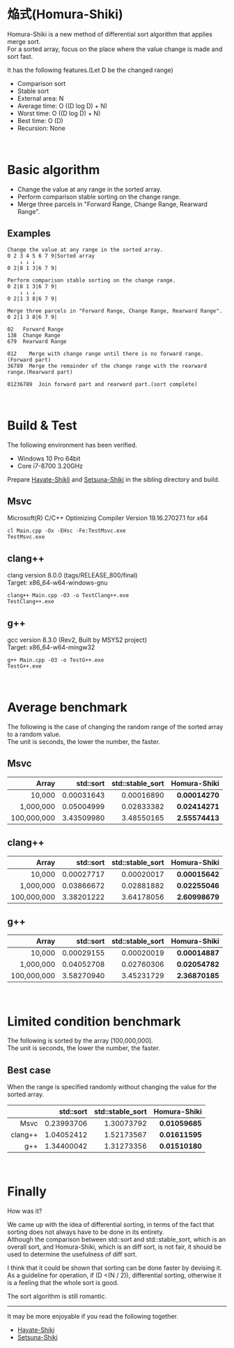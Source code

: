 # 焔式(Homura-Shiki)
Homura-Shiki is a new method of differential sort algorithm that applies merge sort.  
For a sorted array, focus on the place where the value change is made and sort fast.  

It has the following features.(Let D be the changed range)  
* Comparison sort
* Stable sort
* External area: N
* Average time: O ((D log D) + N)
* Worst time: O ((D log D) + N)
* Best time: O (D)
* Recursion: None

<br>

# Basic algorithm
* Change the value at any range in the sorted array.
* Perform comparison stable sorting on the change range.
* Merge three parcels in "Forward Range, Change Range, Rearward Range".

## Examples
~~~
Change the value at any range in the sorted array.
0 2 3 4 5 6 7 9|Sorted array
    ↓ ↓ ↓
0 2|8 1 3|6 7 9|
~~~
~~~
Perform comparison stable sorting on the change range.
0 2|8 1 3|6 7 9|
    ↓ ↓ ↓
0 2|1 3 8|6 7 9|
~~~
~~~
Merge three parcels in "Forward Range, Change Range, Rearward Range".
0 2|1 3 8|6 7 9|

02   Forward Range
138  Change Range
679  Rearward Range

012    Merge with change range until there is no forward range.(Forward part)
36789  Merge the remainder of the change range with the rearward range.(Rearward part)

01236789  Join forward part and rearward part.(sort complete)
~~~

<br>

# Build & Test
The following environment has been verified.  
* Windows 10 Pro 64bit
* Core i7-8700 3.20GHz

Prepare [Hayate-Shikli](https://github.com/EmuraDaisuke/SortingAlgorithm.HayateShiki) and [Setsuna-Shiki](https://github.com/EmuraDaisuke/SortingAlgorithm.SetsunaShiki) in the sibling directory and build.  

## **Msvc**
Microsoft(R) C/C++ Optimizing Compiler Version 19.16.27027.1 for x64  
~~~
cl Main.cpp -Ox -EHsc -Fe:TestMsvc.exe
TestMsvc.exe
~~~

## **clang++**
clang version 8.0.0 (tags/RELEASE_800/final)  
Target: x86_64-w64-windows-gnu  
~~~
clang++ Main.cpp -O3 -o TestClang++.exe
TestClang++.exe
~~~

## **g++**
gcc version 8.3.0 (Rev2, Built by MSYS2 project)  
Target: x86_64-w64-mingw32  
~~~
g++ Main.cpp -O3 -o TestG++.exe
TestG++.exe
~~~

<br>

# Average benchmark
The following is the case of changing the random range of the sorted array to a random value.  
The unit is seconds, the lower the number, the faster.  

## **Msvc**
|Array|std::sort|std::stable_sort|Homura-Shiki|
|---:|---:|---:|---:|
|10,000|0.00031643|0.00016890|**0.00014270**|
|1,000,000|0.05004999|0.02833382|**0.02414271**|
|100,000,000|3.43509980|3.48550165|**2.55574413**|

## **clang++**
|Array|std::sort|std::stable_sort|Homura-Shiki|
|---:|---:|---:|---:|
|10,000|0.00027717|0.00020017|**0.00015642**|
|1,000,000|0.03866672|0.02881882|**0.02255046**|
|100,000,000|3.38201222|3.64178056|**2.60998679**|

## **g++**
|Array|std::sort|std::stable_sort|Homura-Shiki|
|---:|---:|---:|---:|
|10,000|0.00029155|0.00020019|**0.00014887**|
|1,000,000|0.04052708|0.02760306|**0.02054782**|
|100,000,000|3.58270940|3.45231729|**2.36870185**|

<br>

# Limited condition benchmark
The following is sorted by the array [100,000,000].  
The unit is seconds, the lower the number, the faster.  

## Best case
When the range is specified randomly without changing the value for the sorted array.  

||std::sort|std::stable_sort|Homura-Shiki|
|---:|---:|---:|---:|
|Msvc|0.23993706|1.30073792|**0.01059685**|
|clang++|1.04052412|1.52173567|**0.01611595**|
|g++|1.34400042|1.31273356|**0.01510180**|

<br>

# Finally
How was it?  

We came up with the idea of ​​differential sorting, in terms of the fact that sorting does not always have to be done in its entirety.  
Although the comparison between std::sort and std::stable_sort, which is an overall sort, and Homura-Shiki, which is an diff sort, is not fair, it should be used to determine the usefulness of diff sort.  

I think that it could be shown that sorting can be done faster by devising it.  
As a guideline for operation, if (D <(N / 2)), differential sorting, otherwise it is a feeling that the whole sort is good.  

The sort algorithm is still romantic.  

---
It may be more enjoyable if you read the following together.  
* [Hayate-Shiki](https://github.com/EmuraDaisuke/SortingAlgorithm.HayateShiki)
* [Setsuna-Shiki](https://github.com/EmuraDaisuke/SortingAlgorithm.SetsunaShiki)
